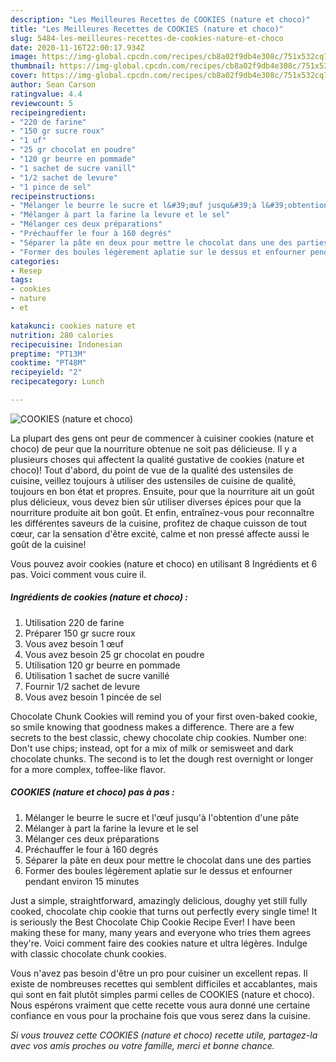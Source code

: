 ```yaml
---
description: "Les Meilleures Recettes de COOKIES (nature et choco)"
title: "Les Meilleures Recettes de COOKIES (nature et choco)"
slug: 5484-les-meilleures-recettes-de-cookies-nature-et-choco
date: 2020-11-16T22:00:17.934Z
image: https://img-global.cpcdn.com/recipes/cb8a02f9db4e308c/751x532cq70/cookies-nature-et-choco-photo-principale-de-la-recette.jpg
thumbnail: https://img-global.cpcdn.com/recipes/cb8a02f9db4e308c/751x532cq70/cookies-nature-et-choco-photo-principale-de-la-recette.jpg
cover: https://img-global.cpcdn.com/recipes/cb8a02f9db4e308c/751x532cq70/cookies-nature-et-choco-photo-principale-de-la-recette.jpg
author: Sean Carson
ratingvalue: 4.4
reviewcount: 5
recipeingredient:
- "220 de farine"
- "150 gr sucre roux"
- "1 uf"
- "25 gr chocolat en poudre"
- "120 gr beurre en pommade"
- "1 sachet de sucre vanill"
- "1/2 sachet de levure"
- "1 pince de sel"
recipeinstructions:
- "Mélanger le beurre le sucre et l&#39;œuf jusqu&#39;à l&#39;obtention d&#39;une pâte"
- "Mélanger à part la farine la levure et le sel"
- "Mélanger ces deux préparations"
- "Préchauffer le four à 160 degrés"
- "Séparer la pâte en deux pour mettre le chocolat dans une des parties"
- "Former des boules légèrement aplatie sur le dessus et enfourner pendant environ 15 minutes"
categories:
- Resep
tags:
- cookies
- nature
- et

katakunci: cookies nature et 
nutrition: 280 calories
recipecuisine: Indonesian
preptime: "PT13M"
cooktime: "PT48M"
recipeyield: "2"
recipecategory: Lunch

---
```



![COOKIES (nature et choco)](https://img-global.cpcdn.com/recipes/cb8a02f9db4e308c/751x532cq70/cookies-nature-et-choco-photo-principale-de-la-recette.jpg)

La plupart des gens ont peur de commencer à cuisiner cookies (nature et choco) de peur que la nourriture obtenue ne soit pas délicieuse. Il y a plusieurs choses qui affectent la qualité gustative de cookies (nature et choco)! Tout d'abord, du point de vue de la qualité des ustensiles de cuisine, veillez toujours à utiliser des ustensiles de cuisine de qualité, toujours en bon état et propres. Ensuite, pour que la nourriture ait un goût plus délicieux, vous devez bien sûr utiliser diverses épices pour que la nourriture produite ait bon goût. Et enfin, entraînez-vous pour reconnaître les différentes saveurs de la cuisine, profitez de chaque cuisson de tout cœur, car la sensation d'être excité, calme et non pressé affecte aussi le goût de la cuisine!

<!--inarticleads1-->

Vous pouvez avoir cookies (nature et choco) en utilisant 8 Ingrédients et 6 pas. Voici comment vous cuire il.

##### Ingrédients de cookies (nature et choco) :

1. Utilisation 220 de farine
1. Préparer 150 gr sucre roux
1. Vous avez besoin 1 œuf
1. Vous avez besoin 25 gr chocolat en poudre
1. Utilisation 120 gr beurre en pommade
1. Utilisation 1 sachet de sucre vanillé
1. Fournir 1/2 sachet de levure
1. Vous avez besoin 1 pincée de sel


Chocolate Chunk Cookies will remind you of your first oven-baked cookie, so smile knowing that goodness makes a difference. There are a few secrets to the best classic, chewy chocolate chip cookies. Number one: Don&#39;t use chips; instead, opt for a mix of milk or semisweet and dark chocolate chunks. The second is to let the dough rest overnight or longer for a more complex, toffee-like flavor. 

<!--inarticleads2-->

##### COOKIES (nature et choco) pas à pas :

1. Mélanger le beurre le sucre et l&#39;œuf jusqu&#39;à l&#39;obtention d&#39;une pâte
1. Mélanger à part la farine la levure et le sel
1. Mélanger ces deux préparations
1. Préchauffer le four à 160 degrés
1. Séparer la pâte en deux pour mettre le chocolat dans une des parties
1. Former des boules légèrement aplatie sur le dessus et enfourner pendant environ 15 minutes


Just a simple, straightforward, amazingly delicious, doughy yet still fully cooked, chocolate chip cookie that turns out perfectly every single time! It is seriously the Best Chocolate Chip Cookie Recipe Ever! I have been making these for many, many years and everyone who tries them agrees they&#39;re. Voici comment faire des cookies nature et ultra légères. Indulge with classic chocolate chunk cookies. 

<!--inarticleads1-->

<p>
Vous n'avez pas besoin d'être un pro pour cuisiner un excellent repas. Il existe de nombreuses recettes qui semblent difficiles et accablantes, mais qui sont en fait plutôt simples parmi celles de COOKIES (nature et choco). Nous espérons vraiment que cette recette vous aura donné une certaine confiance en vous pour la prochaine fois que vous serez dans la cuisine.
</p>

<p>
<i>Si vous trouvez cette COOKIES (nature et choco) recette utile, partagez-la avec vos amis proches ou votre famille, merci et bonne chance.</i>
</p>
